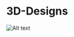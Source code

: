 # 3D-Designs

<img
  src="https://github.com/n0ush1n/3D-Designs/blob/main/0001.png"
  alt="Alt text"
  title="Optional title"
  style="display: inline-block; margin: 0 auto; max-width: 300px">
